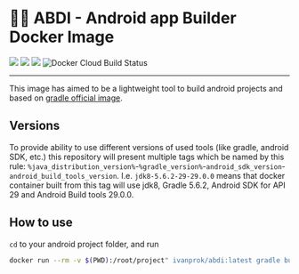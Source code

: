 # 👷🏾 ABDI - Android app Builder Docker Image
![](https://img.shields.io/badge/Android%20SDK-29-green) ![](https://img.shields.io/badge/Android%20build--tools-29.0.0-green) ![](https://img.shields.io/badge/Gradle%20version-5.6.2-green) ![Docker Cloud Build Status](https://img.shields.io/docker/cloud/build/ivanprok/abdi)

--------

This image has aimed to be a lightweight tool to build android projects and based on [gradle official image](https://hub.docker.com/_/gradle?tab=description).

## Versions
To provide ability to use different versions of used tools (like gradle, android SDK, etc.) this repository will present multiple 
tags which be named by this rule:
`%java_distribution_version%`-`%gradle_version%`-`android_sdk_version`-`android_build_tools_version`.
I.e. `jdk8-5.6.2-29-29.0.0` means that docker container built from this tag will use jdk8, Gradle 5.6.2, Android SDK for API 29 and Android Build tools 29.0.0.

## How to use
`cd` to your android project folder, and run
```bash
docker run --rm -v $(PWD):/root/project" ivanprok/abdi:latest gradle build
```
